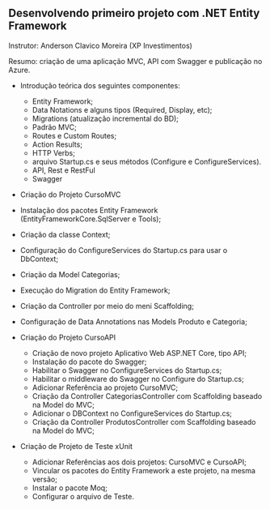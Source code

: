 ## Desenvolvendo primeiro projeto com .NET Entity Framework



Instrutor: Anderson Clavico Moreira (XP Investimentos)

Resumo: criação de uma aplicação MVC, API com Swagger e publicação no Azure.



- Introdução teórica dos seguintes componentes:
  - Entity Framework;
  - Data Notations e alguns tipos (Required, Display, etc);
  - Migrations (atualização incremental do BD);
  - Padrão MVC;
  - Routes e Custom Routes;
  - Action Results;
  - HTTP Verbs;
  - arquivo Startup.cs e seus métodos (Configure e ConfigureServices).
  - API, Rest e RestFul
  - Swagger
-  Criação do Projeto CursoMVC
  - Instalação dos pacotes Entity Framework (EntityFrameworkCore.SqlServer e Tools);
  - Criação da classe Context;
  - Configuração do ConfigureServices do Startup.cs para usar o DbContext;
  - Criação da Model Categorias;
  - Execução do Migration do Entity Framework;
  - Criação da Controller por meio do meni Scaffolding;
  - Configuração de Data Annotations nas Models Produto e Categoria;

- Criação do Projeto CursoAPI
  - Criação de novo projeto Aplicativo Web ASP.NET Core, tipo API;
  - Instalação do pacote do Swagger;
  - Habilitar o Swagger no ConfigureServices do Startup.cs;
  - Habilitar o middleware do Swagger no Configure do Startup.cs;
  - Adicionar Referência ao projeto CursoMVC;
  - Criação da Controller CategoriasController com Scaffolding baseado na Model do MVC;
  - Adicionar o DBContext no ConfigureServices do Startup.cs;
  - Criação da  Controller ProdutosController com Scaffolding baseado na Model do MVC; 

- Criação de Projeto de Teste xUnit
  - Adicionar Referências aos dois projetos: CursoMVC e CursoAPI;
  - Vincular os pacotes do Entity Framework a este projeto, na mesma versão;
  - Instalar o pacote Moq;
  - Configurar o arquivo de Teste.